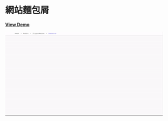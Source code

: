 # 網站麵包屑

[**View Demo**](https://hwahii.github.io/27LayoutPractices/009-breadcrumb/)

![Breadcrumb](https://raw.githubusercontent.com/hwahii/27LayoutPractices/master/screenshots/screenshot-009.gif)
